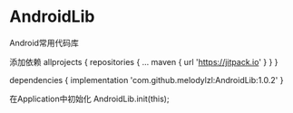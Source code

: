 # AndroidLib
Android常用代码库

添加依赖
allprojects {
	repositories {
		...
		maven { url 'https://jitpack.io' }
	}
}

dependencies {
	implementation 'com.github.melodylzl:AndroidLib:1.0.2'
}


在Application中初始化
AndroidLib.init(this);
